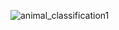 ![animal_classification1](https://user-images.githubusercontent.com/80602623/133551781-01995f7f-7c26-4428-a583-c6ab16e249d8.jpg)

